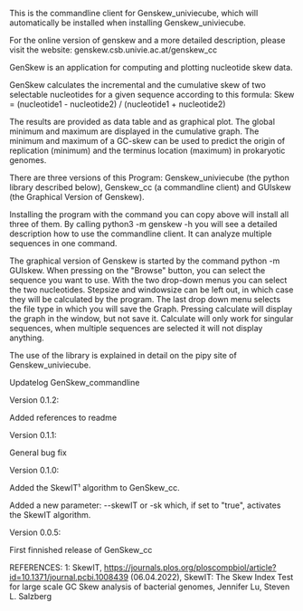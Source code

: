 This is the commandline client for Genskew_univiecube, which will automatically be installed when installing Genskew_univiecube.

For the online version of genskew and a more detailed description, please visit the website: genskew.csb.univie.ac.at/genskew_cc

GenSkew is an application for computing and plotting nucleotide skew data.

GenSkew calculates the incremental and the cumulative skew of two selectable nucleotides for a given sequence according to this formula:
Skew = (nucleotide1 - nucleotide2) / (nucleotide1 + nucleotide2)

The results are provided as data table and as graphical plot. The global minimum and maximum are displayed in the cumulative graph. The minimum and maximum of a GC-skew can be used to predict the origin of replication (minimum) and the terminus location (maximum) in prokaryotic genomes.

There are three versions of this Program: Genskew_univiecube (the python library described below), Genskew_cc (a commandline client) and GUIskew (the Graphical Version of Genskew). 

Installing the program with the command you can copy above will install all three of them. By calling python3 -m genskew -h you will see a detailed description how to use the commandline client. It can analyze multiple sequences in one command.

The graphical version of Genskew is started by the command python -m GUIskew. When pressing on the "Browse" button, you can select the sequence you want to use. With the two drop-down menus you can select the two nucleotides. Stepsize and windowsize can be left out, in which case they will be calculated by the program. The last drop down menu selects the file type in which you will save the Graph. Pressing calculate will display the graph in the window, but not save it. Calculate will only work for singular sequences, when multiple sequences are selected it will not display anything.

The use of the library is explained in detail on the pipy site of Genskew_univiecube.

Updatelog GenSkew_commandline

Version 0.1.2:

Added references to readme

Version 0.1.1:

General bug fix

Version 0.1.0:

Added the SkewIT¹ algorithm to GenSkew_cc.

Added a new parameter: --skewIT or -sk which, if set to "true", activates the SkewIT algorithm.

Version 0.0.5:

First finnished release of GenSkew_cc

REFERENCES:
1: SkewIT, https://journals.plos.org/ploscompbiol/article?id=10.1371/journal.pcbi.1008439 (06.04.2022), SkewIT: The Skew Index Test for large scale GC Skew analysis of bacterial genomes, Jennifer Lu, Steven L. Salzberg
